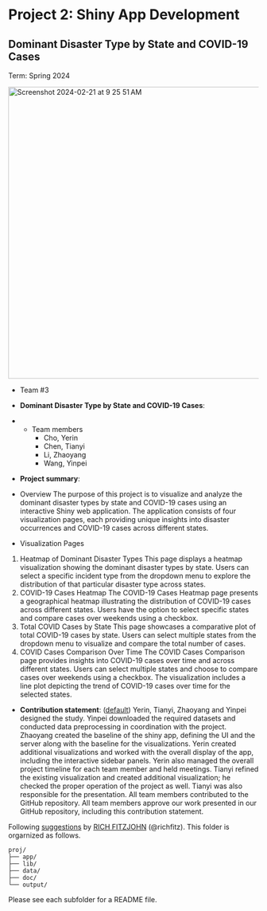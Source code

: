 # Project 2: Shiny App Development
## Dominant Disaster Type by State and COVID-19 Cases
Term: Spring 2024

<img width="586" alt="Screenshot 2024-02-21 at 9 25 51 AM" src="https://github.com/yrcho2k/ADS-Spring2024-Project2-ShinyApp-Group3/assets/71814922/209a4b8d-889b-44cc-a31d-77438de1e3f0">

+ Team #3
+ **Dominant Disaster Type by State and COVID-19 Cases**:
+ + Team members
	+ Cho, Yerin
	+ Chen, Tianyi
	+ Li, Zhaoyang
	+ Wang, Yinpei

+ **Project summary**: 
- Overview
The purpose of this project is to visualize and analyze the dominant disaster types by state and COVID-19 cases using an interactive Shiny web application. The application consists of four visualization pages, each providing unique insights into disaster occurrences and COVID-19 cases across different states.

- Visualization Pages
1. Heatmap of Dominant Disaster Types
This page displays a heatmap visualization showing the dominant disaster types by state.
Users can select a specific incident type from the dropdown menu to explore the distribution of that particular disaster type across states.
2. COVID-19 Cases Heatmap
The COVID-19 Cases Heatmap page presents a geographical heatmap illustrating the distribution of COVID-19 cases across different states.
Users have the option to select specific states and compare cases over weekends using a checkbox.
3. Total COVID Cases by State
This page showcases a comparative plot of total COVID-19 cases by state.
Users can select multiple states from the dropdown menu to visualize and compare the total number of cases.
4. COVID Cases Comparison Over Time
The COVID Cases Comparison page provides insights into COVID-19 cases over time and across different states.
Users can select multiple states and choose to compare cases over weekends using a checkbox. The visualization includes a line plot depicting the trend of COVID-19 cases over time for the selected states.

+ **Contribution statement**: ([default](doc/a_note_on_contributions.md)) 
Yerin, Tianyi, Zhaoyang and Yinpei designed the study. Yinpei downloaded the required datasets and conducted data preprocessing in coordination with the project. Zhaoyang created the baseline of the shiny app, defining the UI and the server along with the baseline for the visualizations. Yerin created additional visualizations and worked with the overall display of the app, including the interactive sidebar panels. Yerin also managed the overall project timeline for each team member and held meetings. Tianyi refined the existing visualization and created additional visualization; he checked the proper operation of the project as well. Tianyi was also responsible for the presentation. All team members contributed to the GitHub repository. All team members approve our work presented in our GitHub repository, including this contribution statement.

Following [suggestions](http://nicercode.github.io/blog/2013-04-05-projects/) by [RICH FITZJOHN](http://nicercode.github.io/about/#Team) (@richfitz). This folder is orgarnized as follows.

```
proj/
├── app/
├── lib/
├── data/
├── doc/
└── output/
```

Please see each subfolder for a README file.

